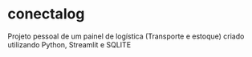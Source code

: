 # conectalog
Projeto pessoal de um painel de logística (Transporte e estoque) criado utilizando Python, Streamlit e SQLITE
